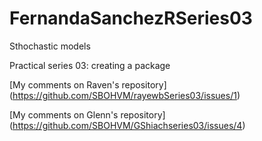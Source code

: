 # FernandaSanchezRSeries03
Sthochastic models


Practical series 03: creating a package


[My comments on Raven's repository] (https://github.com/SBOHVM/rayewbSeries03/issues/1)

[My comments on Glenn's repository] (https://github.com/SBOHVM/GShiachseries03/issues/4)
